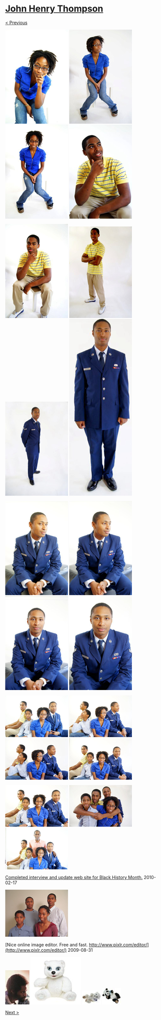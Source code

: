 # [John Henry Thompson](../README.md)

[< Previous](2010-12-18-1.md)

[![](../media/2010-12-18/Fam-2010-JHT0150-thumb.jpg)](../posts/2010-12-18-25.md) [![](../media/2010-12-18/Fam-2010-JHT0149-thumb.jpg)](../posts/2010-12-18-26.md) [![](../media/2010-12-18/Fam-2010-JHT0147-thumb.jpg)](../posts/2010-12-18-27.md) [![](../media/2010-12-18/Fam-2010-JHT0145-thumb.jpg)](../posts/2010-12-18-28.md)

[![](../media/2010-12-18/Fam-2010-JHT0143-thumb.jpg)](../posts/2010-12-18-29.md) [![](../media/2010-12-18/Fam-2010-DSC06164-thumb.jpg)](../posts/2010-12-18-30.md) [![](../media/2010-12-18/Fam-2010-DSC06160-thumb.jpg)](../posts/2010-12-18-31.md) [![](../media/2010-12-18/Fam-2010-DSC06155-thumb.jpg)](../posts/2010-12-18-32.md)

[![](../media/2010-12-18/Fam-2010-DSC06154-thumb.jpg)](../posts/2010-12-18-33.md) [![](../media/2010-12-18/Fam-2010-DSC06153-thumb.jpg)](../posts/2010-12-18-34.md) [![](../media/2010-12-18/Fam-2010-DSC06152-thumb.jpg)](../posts/2010-12-18-35.md) [![](../media/2010-12-18/Fam-2010-DSC06151-thumb.jpg)](../posts/2010-12-18-36.md)

[![](../media/2010-12-18/Fam-2010-DSC06145-thumb.jpg)](../posts/2010-12-18-37.md) [![](../media/2010-12-18/Fam-2010-DSC06141-thumb.jpg)](../posts/2010-12-18-38.md) [![](../media/2010-12-18/Fam-2010-DSC06140-thumb.jpg)](../posts/2010-12-18-39.md) [![](../media/2010-12-18/Fam-2010-DSC06139-thumb.jpg)](../posts/2010-12-18-40.md)

[![](../media/2010-12-18/Fam-2010-DSC06137-thumb.jpg)](../posts/2010-12-18-41.md) [![](../media/2010-12-18/Fam-2010-DSC06119-thumb.jpg)](../posts/2010-12-18-42.md) [![](../media/2010-12-18/Fam-2010-The-Thompson-Family-2010-thumb.jpg)](../posts/2010-12-18-43.md)

[Completed interview and update web site for Black History Month.](http://www.johnhenrythompson.com/interview-2010)
2010-02-17

[![](../media/2009-12-31/Timeline-Photos-Happy-new-year-2010-from-the-Thompsons-thumb.jpg)](../posts/2009-12-31-2.md)

[Nice online image editor. Free and fast. http://www.pixlr.com/editor/](http://www.pixlr.com/editor/)
2009-08-31

[![](../media/2009-08-31/Timeline-Photos-jt_pc_cu-jpg.jpg)](../posts/2009-08-31-2.md) [![](../media/2008-04-02/Teddies.jpg)](../posts/2008-04-02-1.md) [![](../media/2008-04-02/Teddies-1.jpg)](../posts/2008-04-02-2.md) [![](../media/2008-04-02/Teddies-2.jpg)](../posts/2008-04-02-3.md)

[Next >](2008-04-02-2.md)